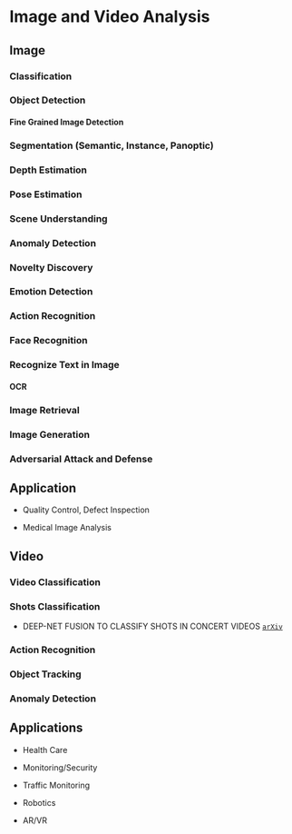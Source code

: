 # Image and Video Analysis

## Image

### Classification

### Object Detection

#### Fine Grained Image Detection

### Segmentation (Semantic, Instance, Panoptic)

### Depth Estimation

### Pose Estimation

### Scene Understanding

### Anomaly Detection

### Novelty Discovery

### Emotion Detection

### Action Recognition

### Face Recognition

### Recognize Text in Image

#### OCR

### Image Retrieval

### Image Generation

### Adversarial Attack and Defense

## Application 

* Quality Control, Defect Inspection

* Medical Image Analysis





## Video

### Video Classification

### Shots Classification

* DEEP-NET FUSION TO CLASSIFY SHOTS IN CONCERT VIDEOS [`arXiv`](https://www.iis.sinica.edu.tw/papers/liutyng/20663-F.pdf)

### Action Recognition

### Object Tracking

### Anomaly Detection

## Applications

* Health Care

* Monitoring/Security

* Traffic Monitoring

* Robotics

* AR/VR




